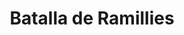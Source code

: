 ﻿---
title: "Batalla de Ramillies"
permalink: periodes_953.html
layout: periode
dataInici: 1706-05-23
sidebar: periodes
pares:
  - id: 307
    title: "Guerra de Sucesión Española"
    dataInici: "(1701)"
    dataFi: "(1715)"

fills:
jocsPrincipals:
jocsEscenaris:
jocsEpoca:
  - title: "Marlborough's Battles: Ramillies and Malplaquet"
    bggId: 38824
    escenari: "Ramillies"
    dataInici: 
    dataFi: 

  - title: "A Famous Victory"
    bggId: 11110
    escenari: "Ramillies"
    dataInici: 
    dataFi: 

jocsEpocaEscenaris:
---
